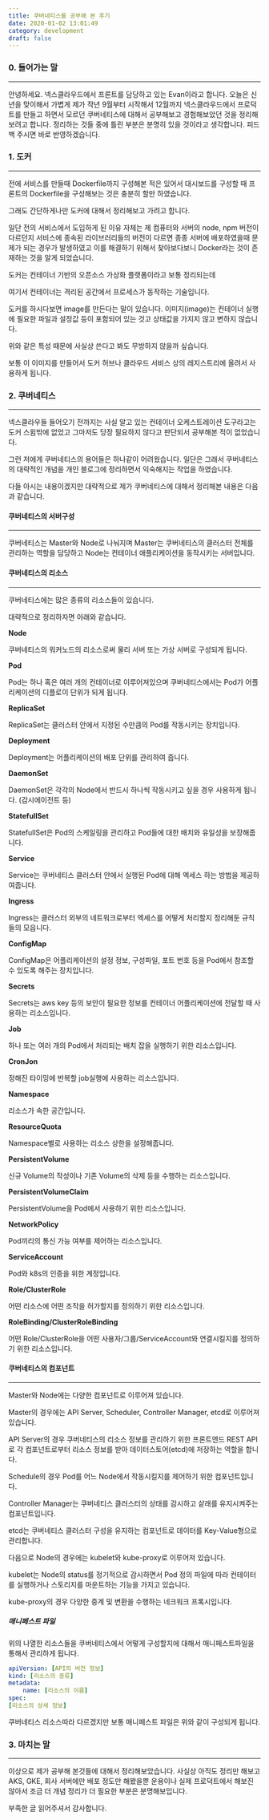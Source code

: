 ```yaml
---
title: 쿠버네티스를 공부해 본 후기
date: 2020-01-02 13:01:49
category: development
draft: false
---
```


### 0. 들어가는 말

---

안녕하세요.
넥스클라우드에서 프론트를 담당하고 있는 Evan이라고 합니다.
오늘은 신년을 맞이해서 가볍게 제가 작년 9월부터 시작해서 12월까지
넥스클라우드에서 프로덕트를 만들고 하면서 모르던 쿠버네티스에 대해서 공부해보고 경험해보았던 것을 정리해보려고 합니다.
정리하는 것들 중에 틀린 부분은 분명히 있을 것이라고 생각합니다.
피드백 주시면 바로 반영하겠습니다.

### 1. 도커

---

전에 서비스를 만들때 Dockerfile까지 구성해본 적은 있어서
대시보드를 구성할 때 프론트의 Dockerfile을 구성해보는 것은 충분히 할만 하였습니다.

그래도 간단하게나만 도커에 대해서 정리해보고 가려고 합니다.

일단 전의 서비스에서 도입하게 된 이유 자체는
제 컴퓨터와 서버의 node, npm 버전이 다르던지
서비스에 종속된 라이브러리들의 버전이 다르면 종종 서버에 배포하였을때 문제가 되는 경우가 발생하였고
이를 해결하기 위해서 찾아보다보니 Docker라는 것이 존재하는 것을 알게 되었습니다.

도커는 컨테이너 기반의 오픈소스 가상화 플랫폼이라고 보통 정리되는데

여기서 컨테이너는 격리된 공간에서 프로세스가 동작하는 기술입니다.

도커를 하시다보면 image를 만든다는 말이 있습니다.
이미지(image)는 컨테이너 실행에 필요한 파일과 설정값 등이 포함되어 있는 것고 상태값을 가지지 않고 변하지 않습니다.

위와 같은 특성 때문에 사실상 쓴다고 봐도 무방하지 않을까 싶습니다.

보통 이 이미지를 만들어서 도커 허브나 클라우드 서비스 상의 레지스트리에 올려서 사용하게 됩니다.

### 2. 쿠버네티스

---

넥스클라우들 들어오기 전까지는 사실 알고 있는 컨테이너 오케스트레이션 도구라고는 도커 스윔밖에 없었고
그마저도 당장 필요하지 않다고 판단되서 공부해본 적이 없었습니다.

그런 저에게 쿠버네티스의 용어들은 하나같이 어려웠습니다.
일단은 그래서 쿠버네티스의 대략적인 개념을 개인 블로그에 정리하면서 익숙해지는 작업을 하였습니다.

다들 아시는 내용이겠지만 대략적으로 제가 쿠버네티스에 대해서 정리해본 내용은 다음과 같습니다.

#### 쿠버네티스의 서버구성

---

쿠버네티스는 Master와 Node로 나눠지며
Master는 쿠버네티스의 클러스터 전체를 관리하는 역할을 담당하고
Node는 컨테이너 애플리케이션을 동작시키는 서버입니다.

#### 쿠버네티스의 리소스

---

쿠버네티스에는 많은 종류의 리소스들이 있습니다.

대략적으로 정리하자면 아래와 같습니다.

**Node**

쿠버네티스의 워커노드의 리소스로써 물리 서버 또는 가상 서버로 구성되게 됩니다.

**Pod**

Pod는 하나 혹은 여러 개의 컨테이너로 이루어져있으며 쿠버네티스에서는 Pod가 어플리케이션의 디플로이 단위가 되게 됩니다.

**ReplicaSet**

ReplicaSet는 클러스터 안에서 지정된 수만큼의 Pod를 작동시키는 장치입니다.

**Deployment**

Deployment는 어플리케이션의 배포 단위를 관리하여 줍니다.

**DaemonSet**

DaemonSet은 각각의 Node에서 반드시 하나씩 작동시키고 싶을 경우 사용하게 됩니다. (감시에이전트 등)

**StatefullSet**

StatefullSet은 Pod의 스케일링을 관리하고 Pod들에 대한 배치와 유일성을 보장해줍니다.

**Service**

Service는 쿠버네티스 클러스터 안에서 실행된 Pod에 대해 엑세스 하는 방법을 제공하여줍니다.

**Ingress**

Ingress는 클러스터 외부의 네트워크로부터 엑세스를 어떻게 처리할지 정리해둔 규칙들의 모읍니다.

**ConfigMap**

ConfigMap은 어플리케이션의 설정 정보, 구성파일, 포트 번호 등을 Pod에서 참조할 수 있도록 해주는 장치입니다.

**Secrets**

Secrets는 aws key 등의 보안이 필요한 정보를 컨테이너 어플리케이션에 전달할 때 사용하는 리소스입니다.

**Job**

하나 또는 여러 개의 Pod에서 처리되는 배치 잡을 실행하기 위한 리소스입니다.

**CronJon**

정해진 타이밍에 반복할 job실행에 사용하는 리소스입니다.

**Namespace**

리소스가 속한 공간입니다.

**ResourceQuota**

Namespace별로 사용하는 리소스 상한을 설정해줍니다.

**PersistentVolume**

신규 Volume의 작성이나 기존 Volume의 삭제 등을 수행하는 리소스입니다.

**PersistentVolumeClaim**

PersistentVolume을 Pod에서 사용하기 위한 리소스입니다.

**NetworkPolicy**

Pod끼리의 통신 가능 여부를 제어하는 리소스입니다.

**ServiceAccount**

Pod와 k8s의 인증을 위한 계정입니다.

**Role/ClusterRole**

어떤 리소스에 어떤 조작을 허가할지를 정의하기 위한 리소스입니다.

**RoleBinding/ClusterRoleBinding**

어떤 Role/ClusterRole을 어떤 사용자/그룹/ServiceAccount와 연결시킬지를 정의하기 위한 리소스입니다.

#### 쿠버네티스의 컴포넌트

---

Master와 Node에는 다양한 컴포넌트로 이루어져 있습니다.

Master의 경우에는 API Server, Scheduler, Controller Manager, etcd로 이루어져 있습니다.

API Server의 경우 쿠버네티스의 리소스 정보를 관리하기 위한 프론트엔드 REST API로
각 컴포넌트로부터 리소스 정보를 받아 데이터스토어(etcd)에 저장하는 역할을 합니다.

Schedule의 경우 Pod를 어느 Node에서 작동시킬지를 제어하기 위한 컴포넌트입니다.

Controller Manager는 쿠버네티스 클러스터의 상태를 감시하고 샅래를 유지시켜주는 컴포넌트입니다.

etcd는 쿠버네티스 클러스터 구성을 유지하는 컴포넌트로 데이터를 Key-Value형으로 관리합니다.

다음으로 Node의 경우에는 kubelet와 kube-proxy로 이루어져 있습니다.

kubelet는 Node의 status를 정기적으로 감시하면서 Pod 정의 파일에 따라 컨테이터를 실행하거나 스토리지를 마운트하는 기능을 가지고 있습니다.

kube-proxy의 경우 다양한 중계 및 변환을 수행하는 네크워크 프록시입니다.

##### 매니페스트 파일

위의 나열한 리소스들을 쿠버네티스에서 어떻게 구성할지에 대해서 매니페스트파일을 통해서 관리하게 됩니다.

```yaml
apiVersion: [API의 버전 정보]
kind: [리소스의 종류]
metadata:
	name: [리소스의 이름]
spec:
[리소스의 상세 정보]
```

쿠버네티스 리소스따라 다르겠지만 보통 매니페스트 파일은 위와 같이 구성되게 됩니다.

### 3. 마치는 말

---

이상으로 제가 공부해 본것들에 대해서 정리해보았습니다.
사실상 아직도 정리만 해보고 AKS, GKE, 회사 서버에만 배포 정도만 해봤을뿐 운용이나 실제 프로덕트에서 해보진 않아서 조금 더 개념 정리가 더 필요한 부분은 분명해보입니다.

부족한 글 읽어주셔서 감사합니다.

